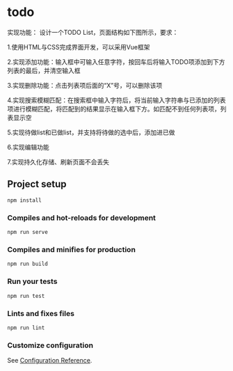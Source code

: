 # todo
实现功能：
设计一个TODO List，页面结构如下图所示，要求：

1.使用HTML与CSS完成界面开发，可以采用Vue框架

2.实现添加功能：输入框中可输入任意字符，按回车后将输入TODO项添加到下方列表的最后，并清空输入框

3.实现删除功能：点击列表项后面的“X”号，可以删除该项

4.实现搜索模糊匹配：在搜索框中输入字符后，将当前输入字符串与已添加的列表项进行模糊匹配，将匹配到的结果显示在输入框下方。如匹配不到任何列表项，列表显示空

5.实现待做list和已做list，并支持将待做的选中后，添加进已做

6.实现编辑功能

7.实现持久化存储、刷新页面不会丢失

## Project setup
```
npm install
```

### Compiles and hot-reloads for development
```
npm run serve
```

### Compiles and minifies for production
```
npm run build
```

### Run your tests
```
npm run test
```

### Lints and fixes files
```
npm run lint
```

### Customize configuration
See [Configuration Reference](https://cli.vuejs.org/config/).
